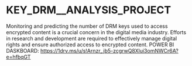 # KEY_DRM__ANALYSIS_PROJECT
Monitoring and predicting the number of DRM keys used to access encrypted content is a crucial concern in the digital media industry. Efforts in research and development are required to effectively manage digital rights and ensure authorized access to encrypted content.
POWER BI DASKBOARD: https://1drv.ms/u/s!Arnzr_jb5-zcgrwQ8Xlui3omNWCr6A?e=hfbqGT
